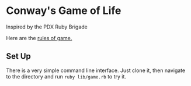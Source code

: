 # Conway's Game of Life

Inspired by the PDX Ruby Brigade

Here are the [rules of game.](https://en.wikipedia.org/wiki/Conway%27s_Game_of_Life)


## Set Up

There is a very simple command line interface. Just clone it, then navigate to the directory and run ```ruby lib/game.rb``` to try it.
